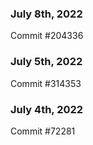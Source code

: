 ### July 8th, 2022

Commit #204336

### July 5th, 2022

Commit #314353


### July 4th, 2022

Commit #72281

